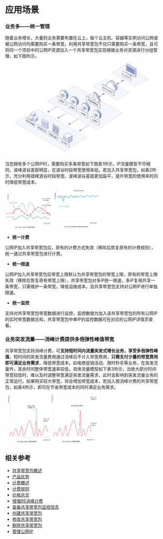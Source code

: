 # 应用场景

### 业务多——统一管理

随着业务增长，大量的业务需要布置在云上，每个云主机、容器等实例访问公网或被公网访问均需要购买一条带宽，利用共享带宽包不仅只需要购买一条带宽，且可将同一个项目中的公网IP资源加入一个共享带宽包实现根据业务对资源进行分组管理，如下图所示。

<img src="../../../../image/Networking/Shared-Bandwidth-Package/02.jpg" alt=" " style="zoom:50%"/>

当您拥有多个公网IP时，需要购买多条带宽如下图表1所示，IP流量模型不尽相同，波峰波谷差距明显，在波谷时段带宽使用率低。若加入共享带宽包，如表2所示，充分利用错峰波谷时段带宽，波峰波谷差距更加扁平，提升带宽的使用率的同时降低带宽成本。

<img src="../../../../image/Networking/Shared-Bandwidth-Package/Multi-to-One.png" alt=" " style="zoom:30%"/>

+ **统一计费**

公网IP加入共享带宽包后，原有的计费方式失效（移除后恢复原有的计费规则），统一通过共享带宽包进行计费。

+ **统一限速**

公网IP加入共享带宽包后带宽上限默认为共享带宽包的带宽上限，原有的带宽上限失效（移除后恢复原有带宽上限），共享带宽包对多IP统一限速，多IP复用共享一条带宽，只需维护一条带宽，降低运维成本。且共享带宽包支持对公网IP进行单独限速。

+ **统一监控**

支持对共享带宽包带宽数据进行监控，监控数据为加入该共享带宽包的所有公网IP的实时带宽数据总和，共享带宽包中单IP的监控数据可在对应的公网IP详情页查看。


### 业务突发流量——消峰计费提供多倍弹性峰值带宽

共享带宽包支持消峰计费，可**支持短时间内流量突发式增长业务，享受多倍弹性峰值**，短时间的突发流量费用通过消峰后不计入带宽费用，**只需支付少量的带宽费用即可满足业务需求**，降低带宽成本。如电商促销活动、限时秒杀等业务，在突发流量外，其余时间整体带宽速率较低，具体流量模型如下表3所示，当绝大部分时间带宽较低时，难以及时调整带宽满足突发流量需求，此时会影响到突发流量业务的正常运行。如果购买较大带宽，将会增加带宽成本，若加入按消峰计费的共享带宽包，如表4所示，即可在节省带宽成本的同时满足业务需求。

<img src="../../../../image/Networking/Shared-Bandwidth-Package/One-Changed.png" alt=" " style="zoom:30%"/>


## 相关参考
- [共享带宽包概述](Product-Overview.md)
- [产品优势](Benefits.md)
- [计费概述](../Pricing/Billing-Overview.md)
- [计费规则](../Pricing/Billed-Rules.md)
- [价格总览](../Pricing/Price-Overview.md)
- [增强95消峰计费](../Pricing/Charge-By-Usage/Enhance95th-Eliminate.md)
- [查看共享带宽包监控信息](../Operation-Guide/View-Monitoring.md)
- [创建共享带宽包](../Operation-Guide/Create-Bwp.md)
- [修改共享带宽包](../Operation-Guide/Modify-Bwp.md)
- [删除共享带宽包](../Operation-Guide/Delete-Bwp.md)
- [管理公网IP](../Getting-Started/Manage-Public-IP.md)
